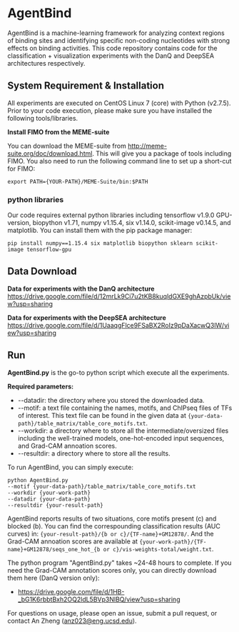 # AgentBind #

AgentBind is a machine-learning framework for analyzing context regions of binding sites and identifying specific non-coding nucleotides with strong effects on binding activities. This code repository contains code for the classification + visualization experiments with the DanQ and DeepSEA architectures respectively.

## System Requirement & Installation ##
All experiments are executed on CentOS Linux 7 (core) with Python (v2.7.5). Prior to your code execution, please make sure you have installed the following tools/libraries.

**Install FIMO from the MEME-suite**

You can download the MEME-suite from http://meme-suite.org/doc/download.html. This will give you a package of tools including FIMO. You also need to run the following command line to set up a short-cut for FIMO:

`export PATH={YOUR-PATH}/MEME-Suite/bin:$PATH`

### python libraries ###
Our code requires external python libraries including tensorflow v1.9.0 GPU-version, biopython v1.71, numpy v1.15.4, six v1.14.0, scikit-image v0.14.5, and matplotlib. You can install them with the pip package manager:

`pip install numpy==1.15.4 six matplotlib biopython sklearn scikit-image tensorflow-gpu`

## Data Download ##
**Data for experiments with the DanQ architecture**
https://drive.google.com/file/d/12mrLk9Ci7u2tKB8kuqldGXE9ghAzpbUk/view?usp=sharing

**Data for experiments with the DeepSEA architecture**
https://drive.google.com/file/d/1UaaqgFlce9FSaBX2RoIz9pDaXacwQ3lW/view?usp=sharing

## Run ##
**AgentBind.py** is the go-to python script which execute all the experiments.

**Required parameters:**
* --datadir: the directory where you stored the downloaded data.
* --motif: a text file containing the names, motifs, and ChIPseq files of TFs of interest. This text file can be found in the given data at `{your-data-path}/table_matrix/table_core_motifs.txt`.
* --workdir: a directory where to store all the intermediate/oversized files including the well-trained models, one-hot-encoded input sequences, and Grad-CAM annoation scores.
* --resultdir: a directory where to store all the results.

To run AgentBind, you can simply execute:
```
python AgentBind.py 
--motif {your-data-path}/table_matrix/table_core_motifs.txt 
--workdir {your-work-path}
--datadir {your-data-path}
--resultdir {your-result-path}
```

AgentBind reports results of two situations, core motifs present (c) and blocked (b). You can find the correspounding classification results (AUC curves) in: `{your-result-path}/{b or c}/{TF-name}+GM12878/`. And the Grad-CAM annoation scores are available at `{your-work-path}/{TF-name}+GM12878/seqs_one_hot_{b or c}/vis-weights-total/weight.txt`.

The python program "AgentBind.py" takes ~24-48 hours to complete. If you need the Grad-CAM annotation scores only, you can directly download them here (DanQ version only):
* https://drive.google.com/file/d/1HB-_bG1K6rbbtBxh2OQ2ldL5BVp3NlBQ/view?usp=sharing

For questions on usage, please open an issue, submit a pull request, or contact An Zheng (anz023@eng.ucsd.edu).

